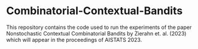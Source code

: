 # Combinatorial-Contextual-Bandits
This repository contains the code used to run the experiments of the paper Nonstochastic Contextual Combinatorial Bandits by Zierahn et. al. (2023) which will appear in the proceedings of AISTATS 2023.
